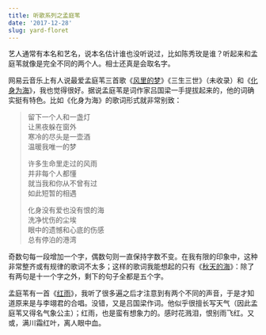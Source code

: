 ```yaml
---
title: 听歌系列之孟庭苇
date: '2017-12-28'
slug: yard-floret
---
```


艺人通常有本名和艺名，说本名估计谁也没听说过，比如陈秀玫是谁？听起来和孟庭苇就像是完全不同的两个人。相士还真是会取名字。

网易云音乐上有人说最爱孟庭苇三首歌《[风里的梦](http://music.163.com/#/m/song?id=276722)》《三生三世》（未收录）和《[化身为海](http://music.163.com/#/m/song?id=276727)》，我也觉得很好。据说孟庭苇是词作家吕国梁一手提拔起来的，他的词确实挺有特色。比如《化身为海》的歌词形式就非常别致：

> 留下一个人和一盏灯  
> 让黑夜躲在窗外  
> 寒冷的尽头是一壶酒  
> 温暖我唯一的梦
> 
> 许多生命里走过的风雨  
> 并非每个人都懂  
> 就当我和你从不曾有过  
> 如此短暂的相遇
> 
> 化身没有爱也没有恨的海  
洗净忧伤的尘埃  
眼中的遗憾和心底的伤感  
总有停泊的港湾

奇数句每一段增加一个字，偶数句则一直保持字数不变。在我有限的印象中，这种非常整齐或有规律的歌词不太多；这样的歌词我能想起的只有《[秋天的海](http://music.163.com/#/m/song?id=288003)》：除了有两句是十一个字之外，剩下的句子全都是五个字。

孟庭苇有一首《[红雨](http://music.163.com/#/m/song?id=276490)》，我听了很多遍之后才注意到有两个不同的声音，于是才知道原来是与李翊君的合唱。没错，又是吕国梁作词。他似乎很擅长写天气（因此孟庭苇又得名气象公主）；红雨，也是蛮有想象力的。感时花溅泪，恨别雨飞红。又或，满川霜红叶，离人眼中血。

